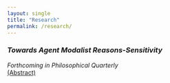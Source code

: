 ```yaml
---
layout: single
title: "Research"
permalink: /research/
---
```


### *Towards Agent Modalist Reasons-Sensitivity*  
*Forthcoming in Philosophical Quarterly*  
<a href="javascript:void(0);" onclick="toggleAbstract(this)"> (Abstract) </a>

<div style="display: none; margin-top: 10px;" class="abstract">
Many find it plausible that acting freely requires a kind of sensitivity to reasons. Modalists define this sensitivity in terms of what S does in the relevant alternative possibilities. Agent modalists take S to be an agent, assessing their reasons-sensitivity by considering what the agent would have done in those possibilities. While intuitive, agent modalists struggle with Frankfurt cases. This has led some to a mechanism-based approach. Here, I raise two objections to this approach and defend agent modalism. I argue that (1) the mechanism approach permits composite mechanisms, leading to an unattractive disjunction, and (2) excluding the agent undermines the original appeal of reasons-sensitivity. I defend agent modalism by arguing it can handle Frankfurt cases if it holds fixed the nonoccurrence of agent-altering events. This requirement also helps address rational blind spots. Thus, I aim to rehabilitate agent modalism as a viable account of reasons-sensitivity in free action.
</div>

<script>
function toggleAbstract(el) {
  const abstract = el.nextElementSibling;
  if (abstract.style.display === "none") {
    abstract.style.display = "block";
    el.textContent = " (Hide Abstract) ";
  } else {
    abstract.style.display = "none";
    el.textContent = " (Abstract) ";
  }
}
</script>

<!--
### Papers in Progress
### Hard-Line Structuralism and Degrees  
This work develops a novel compatibilist framework in which moral responsibility scales with the structure of agency rather than its causal history.
 -->
